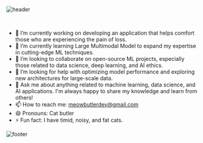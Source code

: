 ![header](https://capsule-render.vercel.app/api?type=venom&height=200&color=0:a18cd1,100:cd9cf2&text=Hi%20there👋&section=header&reversal=false&textBg=false&animation=twinkling&rotate=0&stroke=fbc2eb&strokeWidth=2&descSize=20&fontSize=70&fontAlignY=50&descAlignY=70)

<br>

- 🔭 I’m currently working on developing an application that helps comfort those who are experiencing the pain of loss.
- 🌱 I’m currently learning Large Multimodal Model to expand my expertise in cutting-edge ML techniques.
- 👯 I’m looking to collaborate on open-source ML projects, especially those related to data science, deep learning, and AI ethics.
- 🤔 I’m looking for help with optimizing model performance and exploring new architectures for large-scale data.
- 💬 Ask me about anything related to machine learning, data science, and AI applications. I'm always happy to share my knowledge and learn from others!
- 📫 How to reach me: meowbutlerdev@gmail.com
- 😄 Pronouns: Cat butler
- ⚡ Fun fact: I have timid, noisy, and fat cats.

![footer](https://capsule-render.vercel.app/api?type=waving&height=200&color=0:a18cd1,100:cd9cf2&section=footer)

<!--
**vivaan-park/vivaan-park** is a ✨ _special_ ✨ repository because its `README.md` (this file) appears on your GitHub profile.

Here are some ideas to get you started:

- 🔭 I’m currently working on ...
- 🌱 I’m currently learning ...
- 👯 I’m looking to collaborate on ...
- 🤔 I’m looking for help with ...
- 💬 Ask me about ...
- 📫 How to reach me: ...
- 😄 Pronouns: ...
- ⚡ Fun fact: ...
-->
